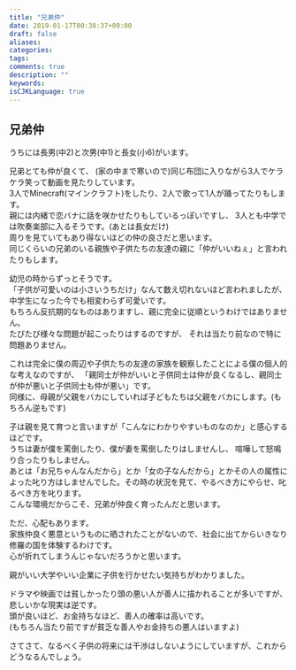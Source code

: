 ```yaml
---
title: "兄弟仲"
date: 2019-01-17T00:38:37+09:00
draft: false
aliases:
categories:
tags:
comments: true
description: ""
keywords:
isCJKLanguage: true
---
```


## 兄弟仲

うちには長男(中2)と次男(中1)と長女(小6)がいます。

兄弟とても仲が良くて、
(家の中まで寒いので)同じ布団に入りながら3人でケラケラ笑って動画を見たりしています。  
3人でMinecraft(マインクラフト)をしたり、2人で歌って1人が踊ってたりもします。  
親には内緒で恋バナに話を咲かせたりもしているっぽいですし、
3人とも中学では吹奏楽部に入るそうです。(あとは長女だけ)  
周りを見ていてもあり得ないほどの仲の良さだと思います。  
同じくらいの兄弟のいる親族や子供たちの友達の親に「仲がいいねぇ」と言われたりもします。

幼児の時からずっとそうです。  
「子供が可愛いのは小さいうちだけ」なんて数え切れないほど言われましたが、中学生になった今でも相変わらず可愛いです。  
もちろん反抗期的なものはありますし、親に完全に従順というわけではありません。  
たびたび様々な問題が起こったりはするのですが、
それは当たり前なので特に問題ありません。

これは完全に僕の周辺や子供たちの友達の家族を観察したことによる僕の個人的な考えなのですが、
「親同士が仲がいいと子供同士は仲が良くなるし、親同士が仲が悪いと子供同士も仲が悪い」です。  
同様に、母親が父親をバカにしていれば子どもたちは父親をバカにします。(もちろん逆もです)

子は親を見て育つと言いますが「こんなにわかりやすいものなのか」と感心するほどです。  
うちは妻が僕を罵倒したり、僕が妻を罵倒したりはしませんし、
喧嘩して怒鳴り合ったりもしません。  
あとは「お兄ちゃんなんだから」とか「女の子なんだから」とかその人の属性によった叱り方はしませんでした。その時の状況を見て、やるべき方にやらせ、叱るべき方を叱ります。  
こんな環境だからこそ、兄弟が仲良く育ったんだと思います。

ただ、心配もあります。  
家族仲良く悪意というものに晒されたことがないので、社会に出てからいきなり修羅の国を体験するわけです。  
心が折れてしまうんじゃないだろうかと思います。

親がいい大学やいい企業に子供を行かせたい気持ちがわかりました。

ドラマや映画では貧しかったり頭の悪い人が善人に描かれることが多いですが、悲しいかな現実は逆です。  
頭が良いほど、お金持ちなほど、善人の確率は高いです。  
(もちろん当たり前ですが貧乏な善人やお金持ちの悪人はいますよ)

さてさて、なるべく子供の将来には干渉はしないようにしていますが、これからどうなるんでしょう。
